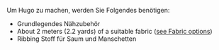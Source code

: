 Um Hugo zu machen, werden Sie Folgendes benötigen:

- Grundlegendes Nähzubehör
- About 2 meters (2.2 yards) of a suitable fabric ([see Fabric options](/docs/patterns/hugo/fabric))
- Ribbing Stoff für Saum und Manschetten
